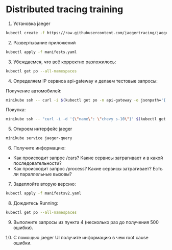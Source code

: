 # Distributed tracing training

1. Установка jaeger
```bash
kubectl create -f https://raw.githubusercontent.com/jaegertracing/jaeger-kubernetes/master/all-in-one/jaeger-all-in-one-template.yml
```

2. Развертывание приложений
```bash
kubectl apply -f manifests.yaml
```

3. Убеждаемся, что всё корректно разложилось:
```bash
kubectl get po --all-namespaces
```

4. Определяем IP сервиса api-gateway и делаем тестовые запросы:

Получение автомобилей:
```bash
minikube ssh -- curl -i $(kubectl get po -n api-gateway -o jsonpath='{.items[*].status.podIP}'):8090/cars
```

Покупка:
```bash
minikube ssh -- "curl -i -d '{\"name\": \"chevy s-10\"}' $(kubectl get po -n api-gateway -o jsonpath='{.items[*].status.podIP}'):8090/process"
```

5. Откроем интерфейс jaeger

```bash
minikube service jaeger-query
```

6. Получите информацию:
- Как происходит запрос /cars? Какие сервисы затрагивает и в какой последовательности?
- Как происходит запрос /process? Какие сервисы затрагивает? Есть ли параллельные вызовы?

7. Задеплойте вторую версию:
```bash
kubectl apply -f manifestsv2.yaml
```

8. Дождитесь Running:
```bash
kubectl get po --all-namespaces
``` 

9. Выполните запросы из пункта 4 (несколько раз до получения 500 ошибки).

10. С помощью jaeger UI получите информацию в чем root cause ошибки.
